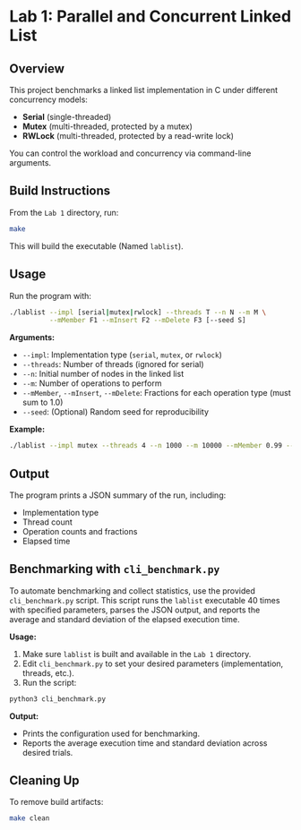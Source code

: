 # Lab 1: Parallel and Concurrent Linked List

## Overview

This project benchmarks a linked list implementation in C under different concurrency models:
- **Serial** (single-threaded)
- **Mutex** (multi-threaded, protected by a mutex)
- **RWLock** (multi-threaded, protected by a read-write lock)

You can control the workload and concurrency via command-line arguments.

## Build Instructions

From the `Lab 1` directory, run:

```sh
make
```

This will build the executable (Named `lablist`).

## Usage

Run the program with:

```sh
./lablist --impl [serial|mutex|rwlock] --threads T --n N --m M \
		  --mMember F1 --mInsert F2 --mDelete F3 [--seed S]
```

**Arguments:**
- `--impl`: Implementation type (`serial`, `mutex`, or `rwlock`)
- `--threads`: Number of threads (ignored for serial)
- `--n`: Initial number of nodes in the linked list
- `--m`: Number of operations to perform
- `--mMember`, `--mInsert`, `--mDelete`: Fractions for each operation type (must sum to 1.0)
- `--seed`: (Optional) Random seed for reproducibility

**Example:**

```sh
./lablist --impl mutex --threads 4 --n 1000 --m 10000 --mMember 0.99 --mInsert 0.005 --mDelete 0.005
```

## Output

The program prints a JSON summary of the run, including:
- Implementation type
- Thread count
- Operation counts and fractions
- Elapsed time

## Benchmarking with `cli_benchmark.py`

To automate benchmarking and collect statistics, use the provided `cli_benchmark.py` script. This script runs the `lablist` executable 40 times with specified parameters, parses the JSON output, and reports the average and standard deviation of the elapsed execution time.

**Usage:**

1. Make sure `lablist` is built and available in the `Lab 1` directory.
2. Edit `cli_benchmark.py` to set your desired parameters (implementation, threads, etc.).
3. Run the script:

```sh
python3 cli_benchmark.py
```

**Output:**
- Prints the configuration used for benchmarking.
- Reports the average execution time and standard deviation across desired trials.

## Cleaning Up

To remove build artifacts:

```sh
make clean
```